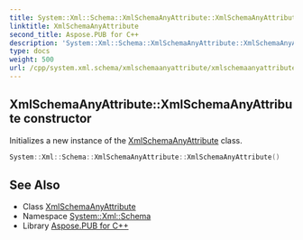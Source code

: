 ```yaml
---
title: System::Xml::Schema::XmlSchemaAnyAttribute::XmlSchemaAnyAttribute constructor
linktitle: XmlSchemaAnyAttribute
second_title: Aspose.PUB for C++
description: 'System::Xml::Schema::XmlSchemaAnyAttribute::XmlSchemaAnyAttribute constructor. Initializes a new instance of the XmlSchemaAnyAttribute class in C++.'
type: docs
weight: 500
url: /cpp/system.xml.schema/xmlschemaanyattribute/xmlschemaanyattribute/
---
```

## XmlSchemaAnyAttribute::XmlSchemaAnyAttribute constructor


Initializes a new instance of the [XmlSchemaAnyAttribute](../) class.

```cpp
System::Xml::Schema::XmlSchemaAnyAttribute::XmlSchemaAnyAttribute()
```

## See Also

* Class [XmlSchemaAnyAttribute](../)
* Namespace [System::Xml::Schema](../../)
* Library [Aspose.PUB for C++](../../../)
